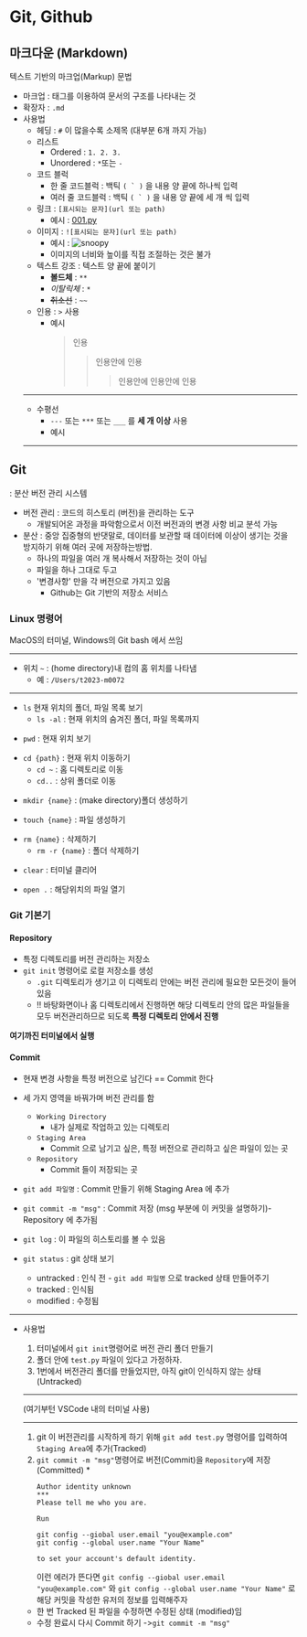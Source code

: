 # Git, Github
## 마크다운 (Markdown)
텍스트 기반의 마크업(Markup) 문법
* 마크업 : 태그를 이용하여 문서의 구조를 나타내는 것
* 확장자 : ```.md```
* 사용법
  * 헤딩 : ```#``` 이 많을수록 소제목 (대부분 6개 까지 가능)
  * 리스트
    * Ordered : ```1. 2. 3.```
    * Unordered : ```*```또는 ```-```
  * 코드 블럭
    * 한 줄 코드블럭 : 백틱 ``( ` )`` 을 내용 양 끝에 하나씩 입력
    * 여러 줄 코드블럭 : 백틱 ``( ` )`` 을 내용 양 끝에 세 개 씩 입력
  * 링크 : `[표시되는 문자](url 또는 path)`
    * 예시 : [001.py](git_class/001.py)
  * 이미지 : `![표시되는 문자](url 또는 path)`
    * 예시 : ![snoopy](git_class/hand_snoopy.jpeg)
    * 이미지의 너비와 높이를 직접 조절하는 것은 불가
  * 텍스트 강조 : 텍스트 양 끝에 붙이기
    * **볼드체** : `**` 
    * *이탈릭체* : `*`
    * ~~취소선~~ : `~~`
  * 인용 : `>` 사용
    * 예시
        >인용
        >>인용안에 인용
        >>>인용안에 인용안에 인용
  ___
  * 수평선
    * `---` 또는 `***` 또는 `___` 를 **세 개 이상** 사용
    * 예시
  -------

## Git
: 분산 버전 관리 시스템
* 버전 관리 : 코드의 히스토리 (버전)을 관리하는 도구 
  * 개발되어온 과정을 파악함으로서 이전 버전과의 변경 사항 비교 분석 가능
* 분산 : 중앙 집중형의 반댓말로, 데이터를 보관할 때 데이터에 이상이 생기는 것을 방지하기 위해 여러 곳에 저장하는방법.
  * 하나의 파일을 여러 개 복사해서 저장하는 것이 아님
  * 파일을 하나 그대로 두고 
  * '변경사항' 만을 각 버전으로 가지고 있음
    * Github는 Git 기반의 저장소 서비스

### Linux 명령어 
MacOS의 터미널,
Windows의 Git bash
에서 쓰임

---
* 위치 `~`  : (home directory)내 컴의 홈 위치를 나타냄
  * 예 : `/Users/t2023-m0072`

---
- `ls` 현재 위치의 폴더, 파일 목록 보기
  - `ls -al` : 현재 위치의 숨겨진 폴더, 파일 목록까지
* `pwd` : 현재 위치 보기
- `cd {path}` : 현재 위치 이동하기
    - `cd ~` : 홈 디렉토리로 이동
    - `cd..` : 상위 폴더로 이동
* `mkdir {name}` : (make directory)폴더 생성하기
- `touch {name}` : 파일 생성하기
* `rm {name}` : 삭제하기
    - `rm -r {name}` : 폴더 삭제하기
- `clear`  : 터미널 클리어
* `open .`  : 해당위치의 파일 열기
### Git 기본기
#### Repository

* 특정 디렉토리를 버전 관리하는 저장소
* `git init` 명령어로 로컬 저장소를 생성
  * `.git` 디렉토리가 생기고 이 디렉토리 안에는 버전 관리에 필요한 모든것이 들어있음
  *  !! 바탕화면이나 홈 디렉토리에서 진행하면 해당 디렉토리 안의 많은 파일들을 모두 버전관리하므로 되도록 **특정 디렉토리 안에서 진행**
  
**여기까진 터미널에서 실행**

#### Commit
* 현재 변경 사항을 특정 버전으로 남긴다 == Commit 한다
* 세 가지 영역을 바꿔가며 버전 관리를 함
  * `Working Directory ` 
    * 내가 실제로 작업하고 있는 디렉토리
  - `Staging Area`
    - Commit 으로 남기고 싶은, 특정 버전으로 관리하고 싶은 파일이 있는 곳
  * `Repository`
    * Commit 들이 저장되는 곳

* `git add 파일명` : Commit 만들기 위해 Staging Area 에 추가
* `git commit -m "msg"` : Commit 저장 (msg 부분에 이 커밋을 설명하기)- Repository 에 추가됨
* `git log` : 이 파일의 히스토리를 볼 수 있음
* `git status` : git 상태 보기
  * untracked : 인식 전 - `git add 파일명` 으로 tracked 상태 만들어주기
  * tracked : 인식됨
  * modified : 수정됨
---

* 사용법
  1. 터미널에서 `git init`명령어로 버전 관리 폴더 만들기
  2. 폴더 안에 `test.py` 파일이 있다고 가정하자.
  3. 1번에서 버전관리 폴더를 만들었지만,
  아직 git이 인식하지 않는 상태(Untracked)
  ---
   (여기부턴 VSCode 내의 터미널 사용)

  ---
  1. git 이 버전관리를 시작하게 하기 위해 `git add test.py` 명령어를 입력하여 `Staging Area`에 추가(Tracked)
  2. `git commit -m "msg"`명령어로 버전(Commit)을 `Repository`에 저장 (Committed)
      * 
        ```
        Author identity unknown
        ***
        Please tell me who you are.
        
        Run

        git config --giobal user.email "you@example.com"
        git config --global user.name "Your Name"

        to set your account's default identity.
        ```
        이런 에러가 뜬다면 
        `git config --giobal user.email "you@example.com"` 와
        `git config --global user.name "Your Name"` 로 해당 커밋을 작성한 유저의 정보를 입력해주자

   * 한 번 Tracked 된 파일을 수정하면 수정된 상태 (modified)임
   * 수정 완료시 다시 Commit 하기 ->`git commit -m "msg"`
